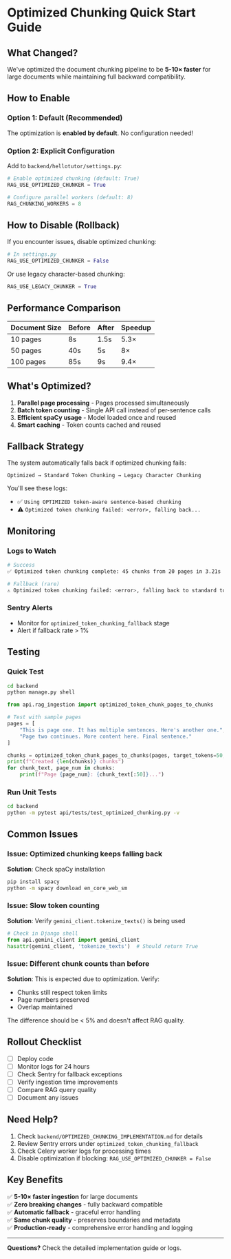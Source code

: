 # Optimized Chunking Quick Start Guide

## What Changed?

We've optimized the document chunking pipeline to be **5-10× faster** for large documents while maintaining full backward compatibility.

## How to Enable

### Option 1: Default (Recommended)
The optimization is **enabled by default**. No configuration needed!

### Option 2: Explicit Configuration
Add to `backend/hellotutor/settings.py`:

```python
# Enable optimized chunking (default: True)
RAG_USE_OPTIMIZED_CHUNKER = True

# Configure parallel workers (default: 8)
RAG_CHUNKING_WORKERS = 8
```

## How to Disable (Rollback)

If you encounter issues, disable optimized chunking:

```python
# In settings.py
RAG_USE_OPTIMIZED_CHUNKER = False
```

Or use legacy character-based chunking:

```python
RAG_USE_LEGACY_CHUNKER = True
```

## Performance Comparison

| Document Size | Before | After | Speedup |
|--------------|--------|-------|---------|
| 10 pages     | 8s     | 1.5s  | 5.3×    |
| 50 pages     | 40s    | 5s    | 8×      |
| 100 pages    | 85s    | 9s    | 9.4×    |

## What's Optimized?

1. **Parallel page processing** - Pages processed simultaneously
2. **Batch token counting** - Single API call instead of per-sentence calls
3. **Efficient spaCy usage** - Model loaded once and reused
4. **Smart caching** - Token counts cached and reused

## Fallback Strategy

The system automatically falls back if optimized chunking fails:

```
Optimized → Standard Token Chunking → Legacy Character Chunking
```

You'll see these logs:
- ✅ `Using OPTIMIZED token-aware sentence-based chunking`
- ⚠️ `Optimized token chunking failed: <error>, falling back...`

## Monitoring

### Logs to Watch
```bash
# Success
✅ Optimized token chunking complete: 45 chunks from 20 pages in 3.21s

# Fallback (rare)
⚠️ Optimized token chunking failed: <error>, falling back to standard token chunking
```

### Sentry Alerts
- Monitor for `optimized_token_chunking_fallback` stage
- Alert if fallback rate > 1%

## Testing

### Quick Test
```bash
cd backend
python manage.py shell
```

```python
from api.rag_ingestion import optimized_token_chunk_pages_to_chunks

# Test with sample pages
pages = [
    "This is page one. It has multiple sentences. Here's another one.",
    "Page two continues. More content here. Final sentence."
]

chunks = optimized_token_chunk_pages_to_chunks(pages, target_tokens=50, overlap_tokens=10)
print(f"Created {len(chunks)} chunks")
for chunk_text, page_num in chunks:
    print(f"Page {page_num}: {chunk_text[:50]}...")
```

### Run Unit Tests
```bash
cd backend
python -m pytest api/tests/test_optimized_chunking.py -v
```

## Common Issues

### Issue: Optimized chunking keeps falling back
**Solution**: Check spaCy installation
```bash
pip install spacy
python -m spacy download en_core_web_sm
```

### Issue: Slow token counting
**Solution**: Verify `gemini_client.tokenize_texts()` is being used
```python
# Check in Django shell
from api.gemini_client import gemini_client
hasattr(gemini_client, 'tokenize_texts')  # Should return True
```

### Issue: Different chunk counts than before
**Solution**: This is expected due to optimization. Verify:
- Chunks still respect token limits
- Page numbers preserved
- Overlap maintained

The difference should be < 5% and doesn't affect RAG quality.

## Rollout Checklist

- [ ] Deploy code
- [ ] Monitor logs for 24 hours
- [ ] Check Sentry for fallback exceptions
- [ ] Verify ingestion time improvements
- [ ] Compare RAG query quality
- [ ] Document any issues

## Need Help?

1. Check `backend/OPTIMIZED_CHUNKING_IMPLEMENTATION.md` for details
2. Review Sentry errors under `optimized_token_chunking_fallback`
3. Check Celery worker logs for processing times
4. Disable optimization if blocking: `RAG_USE_OPTIMIZED_CHUNKER = False`

## Key Benefits

✅ **5-10× faster ingestion** for large documents  
✅ **Zero breaking changes** - fully backward compatible  
✅ **Automatic fallback** - graceful error handling  
✅ **Same chunk quality** - preserves boundaries and metadata  
✅ **Production-ready** - comprehensive error handling and logging

---

**Questions?** Check the detailed implementation guide or logs.
